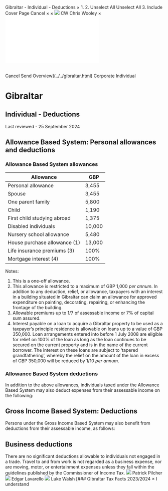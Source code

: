Gibraltar - Individual - Deductions
×
1.
2.
Unselect All
Unselect All
3.
Include Cover Page
Cancel
×
×
![](../../-/media/world-wide-tax-summaries/attachments/global---chris-wooley.ashx%3Frev=ac5e5f3223b34096b1afc2a6009c7320&revision=ac5e5f32-23b3-4096-b1af-c2a6009c7320&hash=859B7ADC84DC2CBEC9760E9E6EE7DE6D0A8BFCDF)
CW
Chris Wooley
×
![](deductions.html)
######
Cancel
Send
Overview](../../gibraltar.html)
Corporate
Individual
# Gibraltar
## Individual - Deductions
Last reviewed - 25 September 2024
## Allowance Based System: Personal allowances and deductions
### Allowance Based System allowances
| Allowance | GBP |
| --- | --- |
| Personal allowance | 3,455 |
| Spouse | 3,455 |
| One parent family | 5,800 |
| Child | 1,190 |
| First child studying abroad | 1,375 |
| Disabled individuals | 10,000 |
| Nursery school allowance | 5,480 |
| House purchase allowance (1) | 13,000 |
| Life insurance premiums (3) | 100% |
| Mortgage interest (4) | 100% |
Notes:
1. This is a one-off allowance.
2. This allowance is restricted to a maximum of GBP 1,000 *per annum*. In addition to any deduction, relief, or allowance, taxpayers with an interest in a building situated in Gibraltar can claim an allowance for approved expenditure on painting, decorating, repairing, or enhancing the frontage of the building.
3. Allowable premiums up to 1/7 of assessable income or 7% of capital sum assured.
4. Interest payable on a loan to acquire a Gibraltar property to be used as a taxpayer’s principle residence is allowable on loans up to a value of GBP 350,000. Loan arrangements entered into before 1 July 2008 are eligible for relief on 100% of the loan as long as the loan continues to be secured on the current property and is in the name of the current borrower. The interest on these loans are subject to ‘tapered grandfathering’, whereby the relief on the amount of the loan in excess of GBP 350,000 will be reduced by 1/10 *per annum*.
### Allowance Based System deductions
In addition to the above allowances, individuals taxed under the Allowance Based System may also deduct expenses from their assessable income on the following:
## Gross Income Based System: Deductions
Persons under the Gross Income Based System may also benefit from deductions from their assessable income, as follows:
## Business deductions
There are no significant deductions allowable to individuals not engaged in a trade. Travel to and from work is not regarded as a business expense, nor are moving, motor, or entertainment expenses unless they fall within the guidelines published by the Commissioner of Income Tax.
![](../../-/media/world-wide-tax-summaries/gibraltarpatrick-pilcherpatrick-photo-2020jpg20211210112342923.ashx%3Frev=b23fe362b86b484d9a775fab8ef0e27d&revision=b23fe362-b86b-484d-9a77-5fab8ef0e27d&hash=FA6179ACA0D8F34E69163BAB5A28177B4D21A3B0)
Patrick Pilcher
![](../../-/media/world-wide-tax-summaries/gibraltaredgar-lavarellogibraltar--edgar-lavarellojpg20241210115257678.ashx%3Frev=b3c047415b4d4d07a2c87321b259a22e&revision=b3c04741-5b4d-4d07-a2c8-7321b259a22e&hash=17E2384AF08C32FF0BF3D7FE1CB495F3903BD61D)
Edgar Lavarello
![](../../-/media/world-wide-tax-summaries/gibraltarluke-walshgibraltar--luke-walshjpg20241210115345304.ashx%3Frev=69b3d306f30a429f8281aa469c2863c1&revision=69b3d306-f30a-429f-8281-aa469c2863c1&hash=890F5CE495D15EDB97B8CFDCDFB1934D79E8F70B)
Luke Walsh
[### Gibraltar Tax Facts 2023/2024
×
I understand